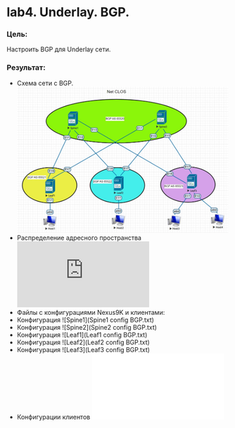 # lab4. Underlay. BGP.
### Цель:
Настроить BGP для Underlay сети.
### Результат:
- Схема сети с BGP.
![Схема сети с BGP](%D0%A1%D1%85%D0%B5%D0%BC%D0%B0%20%D1%81%D0%B5%D1%82%D0%B8%20%D1%81%20BGP%20Lab4.jpg)
- Распределение адресного пространства
![Адресное пространство](https://github.com/Dmi3i-S/otus-network-engineer/blob/main/Распределение%20адресного%20пространства_fixed.md)
- Файлы с конфигурациями Nexus9K и клиентами:
- Конфигурация
![Spine1](Spine1 config BGP.txt)
- Конфигурация
![Spine2](Spine2 config BGP.txt)
- Конфигурация
![Leaf1](Leaf1 config BGP.txt)
- Конфигурация
![Leaf2](Leaf2 config BGP.txt)
- Конфигурация
![Leaf3](Leaf3 config BGP.txt)
- Конфигурации клиентов
![Hosts1-4](Hosts%20config.txt)
